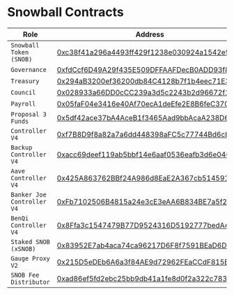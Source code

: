 # Snowball Contracts

| Role                       | Address                                                                                                                                            |
| -------------------------- | -------------------------------------------------------------------------------------------------------------------------------------------------- |
| `Snowball Token (SNOB)`    | [0xc38f41a296a4493ff429f1238e030924a1542e50](https://snowtrace.io/address/0xC38f41A296A4493Ff429F1238e030924A1542e50) |
| `Governance`               | [0xfdCcf6D49A29f435E509DFFAAFDecB0ADD93f8C0](https://snowtrace.io/address/0xfdCcf6D49A29f435E509DFFAAFDecB0ADD93f8C0) |
| `Treasury`                 | [0x294aB3200ef36200db84C4128b7f1b4eec71E38a](https://snowtrace.io/address/0x294aB3200ef36200db84C4128b7f1b4eec71E38a) |
| `Council`                  | [0x028933a66DD0cCC239a3d5c2243b2d96672f11F5](https://snowtrace.io/address/0x028933a66DD0cCC239a3d5c2243b2d96672f11F5) |
| `Payroll`                  | [0x05faF04e3416e40Af70ecA1deEfe2E8B6feC3703](https://snowtrace.io/address/0x05faF04e3416e40Af70ecA1deEfe2E8B6feC3703) |
| `Proposal 3 Funds`         | [0x5df42ace37bA4AceB1f3465Aad9bbAcaA238D652](https://snowtrace.io/address/0x5df42ace37bA4AceB1f3465Aad9bbAcaA238D652) |
| `Controller V4`            | [0xf7B8D9f8a82a7a6dd448398aFC5c77744Bd6cb85](https://snowtrace.io/address/0xf7B8D9f8a82a7a6dd448398aFC5c77744Bd6cb85) |
| `Backup Controller V4`     | [0xacc69deef119ab5bbf14e6aaf0536eafb3d6e046](https://snowtrace.io/address/0xACc69DEeF119AB5bBf14e6Aaf0536eAFB3D6e046) |
| `Aave Controller V4`       | [0x425A863762BBf24A986d8EaE2A367cb514591C6F](https://snowtrace.io/address/0x425A863762BBf24A986d8EaE2A367cb514591C6F) |
| `Banker Joe Controller V4` | [0xFb7102506B4815a24e3cE3eAA6B834BE7a5f2807](https://snowtrace.io/address/0xFb7102506B4815a24e3cE3eAA6B834BE7a5f2807) |
| `BenQi Controller V4`      | [0x8Ffa3c1547479B77D9524316D5192777bedA40a1](https://snowtrace.io/address/0x8Ffa3c1547479B77D9524316D5192777bedA40a1) |
| `Staked SNOB (xSNOB)`      | [0x83952E7ab4aca74ca96217D6F8f7591BEaD6D64E](https://snowtrace.io/address/0x83952E7ab4aca74ca96217D6F8f7591BEaD6D64E) |
| `Gauge Proxy V2`           | [0x215D5eDEb6A6a3f84AE9d72962FEaCCdF815BF27](https://snowtrace.io/address/0x215D5eDEb6A6a3f84AE9d72962FEaCCdF815BF27) |
| `SNOB Fee Distributor`     | [0xad86ef5fd2ebc25bb9db41a1fe8d0f2a322c7839](https://snowtrace.io/address/0xad86ef5fd2ebc25bb9db41a1fe8d0f2a322c7839) |
